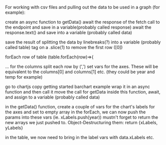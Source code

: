 For working with csv files and pulling out the data to be used in a graph (for example):

create an async function to getData()
await the response of the fetch call to the endpoint and save in a variable(probably called response)
await the response.text() and save into a variable (probably called data)

save the result of splitting the data by linebreaks(?) into a variable (probably called table)
tag on a .slice(1) to remove the first row ([0])

forEach row of table (table.forEach(row)=>{

... for the columns split each row by (',')
set vars for the axes. These will be equivalent to the columns[0] and columns[1] etc.
(they could be year and temp for example)

go to chartjs
copy getting started barchart example
wrap it in an async function and then call it
move the call for getData inside this function, await, and assign to a variable (probably called data)

in the getData() function, create a couple of vars for the chart's labels for the axes and set to empty array
in the forEach, we can now push the params into these vars (ie. xLabels.push(year))
mustn't forget to return the new arrays we just pushed to. Object-Destructuring them: return {xLabels, yLabels}

in the table, we now need to bring in the label vars with data.xLabels etc.